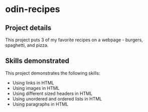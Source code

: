 # odin-recipes

## Project details

This project puts 3 of my favorite recipes on a webpage - burgers, spaghetti, and pizza.

## Skills demonstrated

This project demonstrates the following skills:
- Using links in HTML
- Using images in HTML
- Using different sized headers in HTML
- Using unordered and ordered lists in HTML
- Using paragraphs in HTML